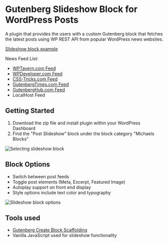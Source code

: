 # Gutenberg Slideshow Block for WordPress Posts
A plugin that provides the users with a custom Gutenberg block that fetches the latest posts using WP REST API from popular WordPress news websites.

[Slideshow block example](https://gutenberg.progressionstudios.com/)

News Feed List:
* [WPTavern.com Feed](https://wptavern.com)
* [WPDeveloper.com Feed](https://wpdeveloper.com/blog/)
* [CSS-Tricks.com Feed](https://css-tricks.com)
* [GutenbergTimes.com Feed](https://gutenbergtimes.com)
* [GutenbergHub.com Feed](https://gutenberghub.com/)
* LocalHost Feed


## Getting Started ##
1. Download the zip file and install plugin within your WordPress Dashboard
2. Find the "Post Slideshow" block under the block category "Michaels Blocks"

![Selecting slideshow block](https://gutenberg.progressionstudios.com/wp-content/uploads/2023/12/post-slideshow-block.jpg)


## Block Options ##
* Switch between post feeds
* Toggle post elements (Meta, Excerpt, Featured Image)
* Autoplay support on front end display
* Style options include text color and typography

![Slideshow block options](https://gutenberg.progressionstudios.com/wp-content/uploads/2023/12/post-slideshow-block-1.jpg)


## Tools used  ##
* [Gutenberg Create Block Scaffolding](https://developer.wordpress.org/block-editor/reference-guides/packages/packages-create-block/)
* Vanilla JavaScript used for slideshow functionality